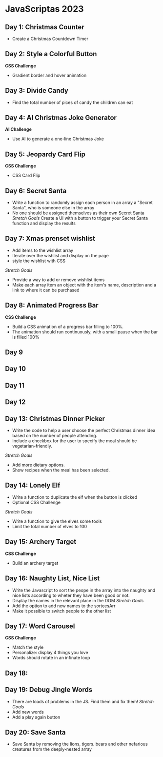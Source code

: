 # JavaScriptas 2023

## Day 1: Christmas Counter
- Create a Christmas Countdown Timer

## Day 2: Style a Colorful Button
**CSS Challenge**
- Gradient border and hover animation

## Day 3: Divide Candy
- Find the total number of pices of candy the children can eat

## Day 4: AI Christmas Joke Generator
**AI Challenge**
- Use AI to generate a one-line Christmas Joke

## Day 5: Jeopardy Card Flip
**CSS Challenge**
- CSS Card Flip

## Day 6: Secret Santa
- Write a function to randomly assign each person in an array  a "Secret Santa", who is someone else in the array
- No one should be assigned themselves as their own Secret Santa
*Stretch Goals*
Create a UI with a button to trigger your Secret Santa function and display the results

## Day 7: Xmas prenset wishlist
- Add items to the wishlist array
- Iterate over the wishlist and display on the page
- style the wishlist with CSS

*Stretch Goals* 
- Provide a way to add or remove wishlist items
- Make each array item an object with the item's name, description and a link to where it can be purchased

## Day 8: Animated Progress Bar
**CSS Challenge**
- Build a CSS animation of a progress bar filling to 100%.
- The animation should run continuously, with a small pause when the bar is filled 100%

## Day 9
<!-- **AI Challenge**
- Use AI to generate an image for a Christmas e-card
- Render the image to the DOM -->

## Day 10
<!-- :Rockin Around
- Build a Christmas Jukebox App
- Include a YT video -->

## Day 11
<!-- :Flag Challenge
**CSS Challenge**
- Build the Switzerland Flag using CSS only -->

## Day 12
<!-- :Santa Gift Sorter
- Help Santa by sortin the gifts array into alphabetical and reverse alphabetical order -->

## Day 13: Christmas Dinner Picker
- Write the code to help a user choose the perfect Christmas dinner idea based on the number of people attending.
- Include a checkbox for the user to specify the meal should be vegetarian-friendly.

*Stretch Goals* 
- Add more dietary options.
- Show recipes when the meal has been selected.

## Day 14: Lonely Elf
- Write a function to duplicate the elf when the button is clicked
- Optional CSS Challenge 

*Stretch Goals* 
- Write a function to give the elves some tools
- Limit the total number of elves to 100

## Day 15: Archery Target
**CSS Challenge**
- Build an archery target

## Day 16: Naughty List, Nice List
- Write the Javascript to sort the peope in the array into the naughty and nice lists according to wheter they have been good or not.
- Display the names in the relevant place in the DOM
*Stretch Goals* 
- Add the option to add new names to the sorteesArr
- Make it possible to switch people to the other list

## Day 17: Word Carousel
**CSS Challenge**
- Match the style
- Personalize: display 4 things you love
- Words should rotate in an infinate loop

## Day 18: 
<!-- AI Alt Text Generator
**AI Challenge**
- Use AI to generate alt text for the image of your Christmas e-card (day 9) -->

## Day 19: Debug Jingle Words
- There are loads of problems in the JS. Find them and fix them!
*Stretch Goals* 
- Add new words
- Add a play again button

## Day 20: Save Santa
- Save Santa by removing the lions, tigers. bears and other nefarious creatures from the deeply-nested array
